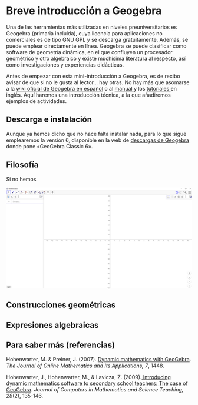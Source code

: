 # Breve introducción a Geogebra

Una de las herramientas más utilizadas en niveles preuniversitarios es Geogebra \(primaria incluida\), cuya licencia para aplicaciones no comerciales es de tipo GNU GPL y se descarga gratuitamente. Además, se puede emplear directamente en línea. Geogebra se puede clasificar como software de geometría dinámica, en el que confluyen un procesador geométrico y otro algebraico y existe muchísima literatura al respecto, así como investigaciones y experiencias didácticas.

Antes de empezar con esta mini-introducción a Geogebra, es de recibo avisar de que si no le gusta al lector... hay otras. No hay más que asomarse a la [wiki oficial de Geogebra en español](https://wiki.geogebra.org/es/Tutoriales) o al [manual ](https://wiki.geogebra.org/en/Manual)y los [tutoriales ](https://wiki.geogebra.org/en/Tutorials)en inglés. Aquí haremos una introducción técnica, a la que añadiremos ejemplos de actividades.

## Descarga e instalación

Aunque ya hemos dicho que no hace falta instalar nada, para lo que sigue emplearemos la versión 6, disponible en la web de [descargas de Geogebra](https://www.geogebra.org/download) donde pone «GeoGebra Classic 6».

## Filosofía

Si no hemos

![](/geogebra/assets/geogebra01.png)

## Construcciones geométricas

## Expresiones algebraicas

## Para saber más \(referencias\)

Hohenwarter, M. & Preiner, J. \(2007\). [Dynamic mathematics with GeoGebra](https://www.maa.org/external_archive/joma/Volume7/Hohenwarter/index.html). _The Journal of Online Mathematics and Its Applications, 7_, 1448.

Hohenwarter, J., Hohenwarter, M., & Lavicza, Z. \(2009\).[ Introducing dynamic mathematics software to secondary school teachers: The case of GeoGebra](https://archive.geogebra.org/static/publications/2009-Hohenwarter_Lavicza_IntroducingDynMathSoft-GeoGebra.pdf). _Journal of Computers in Mathematics and Science Teaching, 28_\(2\), 135-146.

